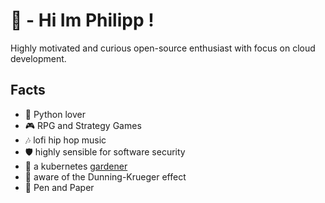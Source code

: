 # 👋 - Hi Im Philipp !

Highly motivated and curious open-source enthusiast with focus on cloud development.

## Facts
- 🐍 Python lover
- 🎮 RPG and Strategy Games
- 🎶 lofi hip hop music
- 🛡️ highly sensible for software security
- 🏡 a kubernetes [gardener](https://github.com/gardener)
- 📖 aware of the Dunning-Krueger effect
- 📝 Pen and Paper
